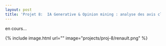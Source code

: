 ```yaml
---
layout: post
title: 'Projet 8:  IA Generative & Opinion mining : analyse des avis clients en ligne'
---
```


en cours...

{% include image.html url="" image="projects/proj-8/renault.png" %}